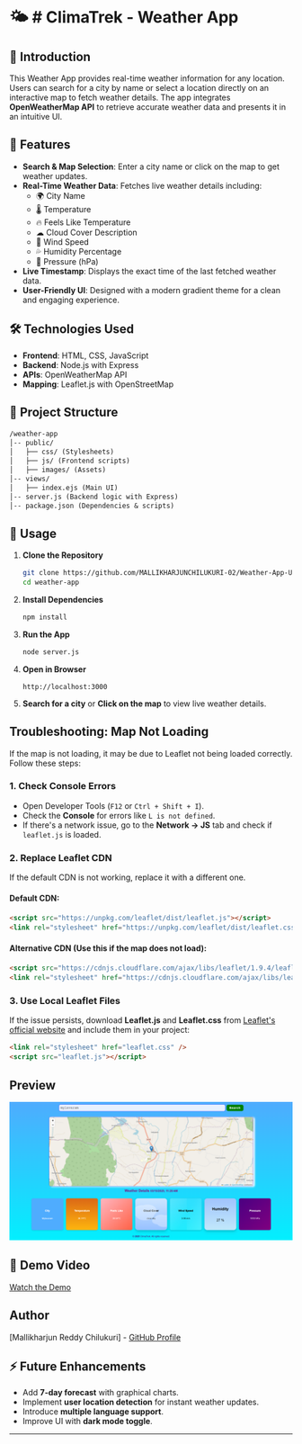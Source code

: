 # 🌤 # ClimaTrek - Weather App

## 📌 Introduction
This Weather App provides real-time weather information for any location. Users can search for a city by name or select a location directly on an interactive map to fetch weather details. The app integrates **OpenWeatherMap API** to retrieve accurate weather data and presents it in an intuitive UI.

## 🚀 Features
- **Search & Map Selection**: Enter a city name or click on the map to get weather updates.
- **Real-Time Weather Data**: Fetches live weather details including:
  - 🌍 City Name
  - 🌡 Temperature
  - 🔥 Feels Like Temperature
  - ☁ Cloud Cover Description
  - 💨 Wind Speed
  - 💦 Humidity Percentage
  - 📏 Pressure (hPa)
- **Live Timestamp**: Displays the exact time of the last fetched weather data.
- **User-Friendly UI**: Designed with a modern gradient theme for a clean and engaging experience.

## 🛠 Technologies Used
- **Frontend**: HTML, CSS, JavaScript
- **Backend**: Node.js with Express
- **APIs**: OpenWeatherMap API
- **Mapping**: Leaflet.js with OpenStreetMap

## 📂 Project Structure
```
/weather-app
│-- public/
│   ├── css/ (Stylesheets)
│   ├── js/ (Frontend scripts)
│   ├── images/ (Assets)
│-- views/
│   ├── index.ejs (Main UI)
│-- server.js (Backend logic with Express)
│-- package.json (Dependencies & scripts)
```

## 📌 Usage
1. **Clone the Repository**
   ```bash
   git clone https://github.com/MALLIKHARJUNCHILUKURI-02/Weather-App-Unified-Mentor-Project.git
   cd weather-app
   ```
2. **Install Dependencies**
   ```bash
   npm install
   ```
3. **Run the App**
   ```bash
   node server.js
   ```
4. **Open in Browser**
   ```
   http://localhost:3000
   ```
5. **Search for a city** or **Click on the map** to view live weather details.



## Troubleshooting: Map Not Loading
If the map is not loading, it may be due to Leaflet not being loaded correctly. Follow these steps:

### 1. Check Console Errors
- Open Developer Tools (`F12` or `Ctrl + Shift + I`).
- Check the **Console** for errors like `L is not defined`.
- If there's a network issue, go to the **Network → JS** tab and check if `leaflet.js` is loaded.

### 2. Replace Leaflet CDN
If the default CDN is not working, replace it with a different one.

#### Default CDN:
```html
<script src="https://unpkg.com/leaflet/dist/leaflet.js"></script>
<link rel="stylesheet" href="https://unpkg.com/leaflet/dist/leaflet.css" />
```

#### Alternative CDN (Use this if the map does not load):
```html
<script src="https://cdnjs.cloudflare.com/ajax/libs/leaflet/1.9.4/leaflet.js"></script>
<link rel="stylesheet" href="https://cdnjs.cloudflare.com/ajax/libs/leaflet/1.9.4/leaflet.css" />
```

### 3. Use Local Leaflet Files
If the issue persists, download **Leaflet.js** and **Leaflet.css** from [Leaflet's official website](https://leafletjs.com/download.html) and include them in your project:
```html
<link rel="stylesheet" href="leaflet.css" />
<script src="leaflet.js"></script>
```

## Preview

![Weather App Screenshot](image-1.png)

## 🎥 Demo Video  
[Watch the Demo](https://drive.google.com/file/d/1D-72K4M17Q6GKRC8gNwo0wFAQbIZm8H/view?usp=sharing)


## Author
[Mallikharjun Reddy Chilukuri] - [GitHub Profile](https://github.com/MALLIKHARJUNCHILUKURI-02)


## ⚡ Future Enhancements
- Add **7-day forecast** with graphical charts.
- Implement **user location detection** for instant weather updates.
- Introduce **multiple language support**.
- Improve UI with **dark mode toggle**.

---
